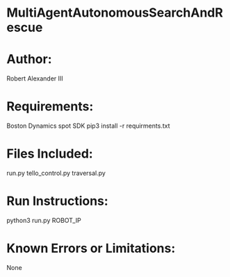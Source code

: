 # MultiAgentAutonomousSearchAndRescue

# Author: 
Robert Alexander III

# Requirements:
Boston Dynamics spot SDK 
pip3 install -r requirments.txt

# Files Included:
run.py
tello_control.py
traversal.py

# Run Instructions:
python3 run.py ROBOT_IP

# Known Errors or Limitations:
None


